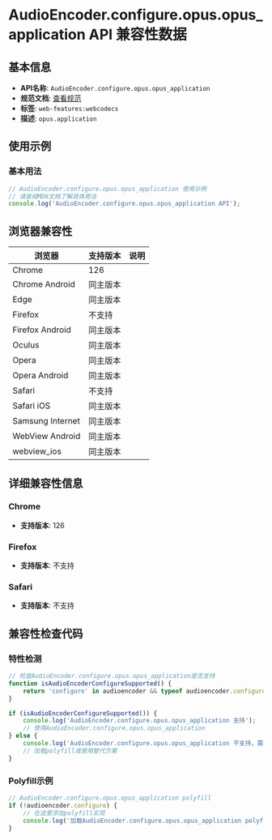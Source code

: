 # AudioEncoder.configure.opus.opus_application API 兼容性数据

## 基本信息

- **API名称**: `AudioEncoder.configure.opus.opus_application`
- **规范文档**: [查看规范](https://w3c.github.io/webcodecs/opus_codec_registration.html#dom-opusencoderconfig-application)
- **标签**: `web-features:webcodecs`
- **描述**: `opus.application`

## 使用示例

### 基本用法

```javascript
// AudioEncoder.configure.opus.opus_application 使用示例
// 请查阅MDN文档了解具体用法
console.log('AudioEncoder.configure.opus.opus_application API');
```

## 浏览器兼容性

| 浏览器 | 支持版本 | 说明 |
|--------|----------|------|
| Chrome | 126 |  |
| Chrome Android | 同主版本 |  |
| Edge | 同主版本 |  |
| Firefox | 不支持 |  |
| Firefox Android | 同主版本 |  |
| Oculus | 同主版本 |  |
| Opera | 同主版本 |  |
| Opera Android | 同主版本 |  |
| Safari | 不支持 |  |
| Safari iOS | 同主版本 |  |
| Samsung Internet | 同主版本 |  |
| WebView Android | 同主版本 |  |
| webview_ios | 同主版本 |  |

## 详细兼容性信息

### Chrome

- **支持版本**: 126

### Firefox

- **支持版本**: 不支持

### Safari

- **支持版本**: 不支持

## 兼容性检查代码

### 特性检测

```javascript
// 检查AudioEncoder.configure.opus.opus_application是否支持
function isAudioEncoderConfigureSupported() {
    return 'configure' in audioencoder && typeof audioencoder.configure === 'function';
}

if (isAudioEncoderConfigureSupported()) {
    console.log('AudioEncoder.configure.opus.opus_application 支持');
    // 使用AudioEncoder.configure.opus.opus_application
} else {
    console.log('AudioEncoder.configure.opus.opus_application 不支持，需要polyfill');
    // 加载polyfill或使用替代方案
}
```

### Polyfill示例

```javascript
// AudioEncoder.configure.opus.opus_application polyfill
if (!audioencoder.configure) {
    // 在这里添加polyfill实现
    console.log('加载AudioEncoder.configure.opus.opus_application polyfill');
}
```

